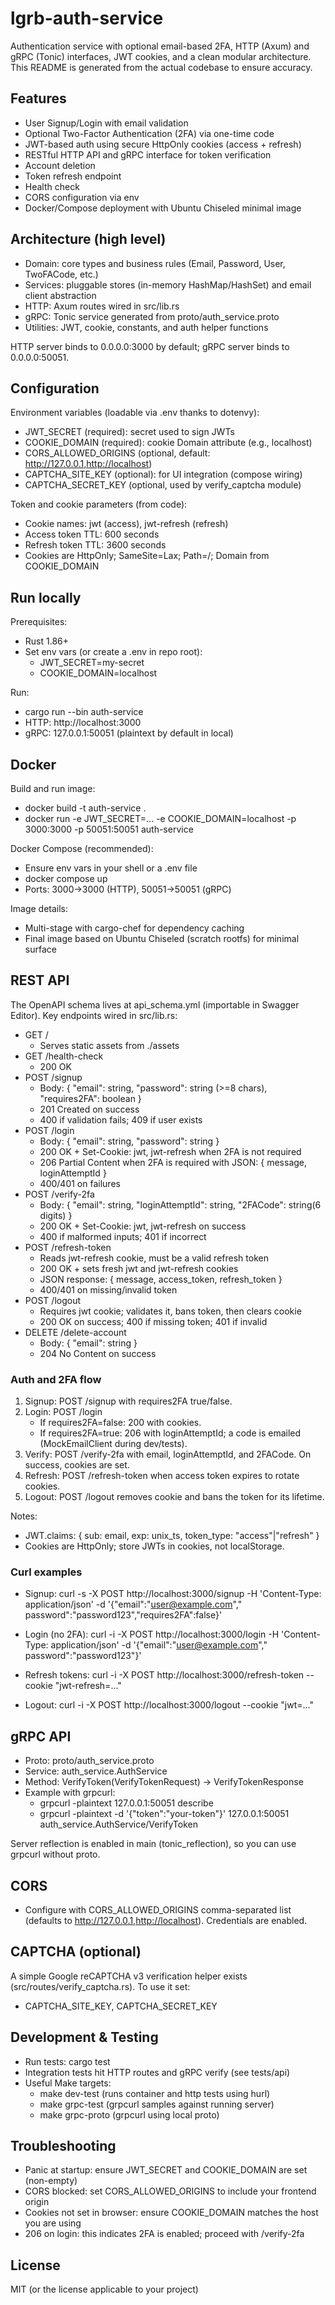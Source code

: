 # lgrb-auth-service

Authentication service with optional email-based 2FA, HTTP (Axum) and gRPC (Tonic) interfaces, JWT cookies, and a clean
modular architecture. This README is generated from the actual codebase to ensure accuracy.

## Features

- User Signup/Login with email validation
- Optional Two-Factor Authentication (2FA) via one-time code
- JWT-based auth using secure HttpOnly cookies (access + refresh)
- RESTful HTTP API and gRPC interface for token verification
- Account deletion
- Token refresh endpoint
- Health check
- CORS configuration via env
- Docker/Compose deployment with Ubuntu Chiseled minimal image

## Architecture (high level)

- Domain: core types and business rules (Email, Password, User, TwoFACode, etc.)
- Services: pluggable stores (in-memory HashMap/HashSet) and email client abstraction
- HTTP: Axum routes wired in src/lib.rs
- gRPC: Tonic service generated from proto/auth_service.proto
- Utilities: JWT, cookie, constants, and auth helper functions

HTTP server binds to 0.0.0.0:3000 by default; gRPC server binds to 0.0.0.0:50051.

## Configuration

Environment variables (loadable via .env thanks to dotenvy):

- JWT_SECRET (required): secret used to sign JWTs
- COOKIE_DOMAIN (required): cookie Domain attribute (e.g., localhost)
- CORS_ALLOWED_ORIGINS (optional, default: http://127.0.0.1,http://localhost)
- CAPTCHA_SITE_KEY (optional): for UI integration (compose wiring)
- CAPTCHA_SECRET_KEY (optional, used by verify_captcha module)

Token and cookie parameters (from code):

- Cookie names: jwt (access), jwt-refresh (refresh)
- Access token TTL: 600 seconds
- Refresh token TTL: 3600 seconds
- Cookies are HttpOnly; SameSite=Lax; Path=/; Domain from COOKIE_DOMAIN

## Run locally

Prerequisites:

- Rust 1.86+
- Set env vars (or create a .env in repo root):
    - JWT_SECRET=my-secret
    - COOKIE_DOMAIN=localhost

Run:

- cargo run --bin auth-service
- HTTP: http://localhost:3000
- gRPC: 127.0.0.1:50051 (plaintext by default in local)

## Docker

Build and run image:

- docker build -t auth-service .
- docker run -e JWT_SECRET=... -e COOKIE_DOMAIN=localhost -p 3000:3000 -p 50051:50051 auth-service

Docker Compose (recommended):

- Ensure env vars in your shell or a .env file
- docker compose up
- Ports: 3000->3000 (HTTP), 50051->50051 (gRPC)

Image details:

- Multi-stage with cargo-chef for dependency caching
- Final image based on Ubuntu Chiseled (scratch rootfs) for minimal surface

## REST API

The OpenAPI schema lives at api_schema.yml (importable in Swagger Editor). Key endpoints wired in src/lib.rs:

- GET /
    - Serves static assets from ./assets
- GET /health-check
    - 200 OK
- POST /signup
    - Body: { "email": string, "password": string (>=8 chars), "requires2FA": boolean }
    - 201 Created on success
    - 400 if validation fails; 409 if user exists
- POST /login
    - Body: { "email": string, "password": string }
    - 200 OK + Set-Cookie: jwt, jwt-refresh when 2FA is not required
    - 206 Partial Content when 2FA is required with JSON: { message, loginAttemptId }
    - 400/401 on failures
- POST /verify-2fa
    - Body: { "email": string, "loginAttemptId": string, "2FACode": string(6 digits) }
    - 200 OK + Set-Cookie: jwt, jwt-refresh on success
    - 400 if malformed inputs; 401 if incorrect
- POST /refresh-token
    - Reads jwt-refresh cookie, must be a valid refresh token
    - 200 OK + sets fresh jwt and jwt-refresh cookies
    - JSON response: { message, access_token, refresh_token }
    - 400/401 on missing/invalid token
- POST /logout
    - Requires jwt cookie; validates it, bans token, then clears cookie
    - 200 OK on success; 400 if missing token; 401 if invalid
- DELETE /delete-account
    - Body: { "email": string }
    - 204 No Content on success

### Auth and 2FA flow

1) Signup: POST /signup with requires2FA true/false.
2) Login: POST /login
    - If requires2FA=false: 200 with cookies.
    - If requires2FA=true: 206 with loginAttemptId; a code is emailed (MockEmailClient during dev/tests).
3) Verify: POST /verify-2fa with email, loginAttemptId, and 2FACode. On success, cookies are set.
4) Refresh: POST /refresh-token when access token expires to rotate cookies.
5) Logout: POST /logout removes cookie and bans the token for its lifetime.

Notes:

- JWT.claims: { sub: email, exp: unix_ts, token_type: "access"|"refresh" }
- Cookies are HttpOnly; store JWTs in cookies, not localStorage.

### Curl examples

- Signup:
  curl -s -X POST http://localhost:3000/signup -H 'Content-Type: application/json' -d '{"email":"user@example.com","
  password":"password123","requires2FA":false}'

- Login (no 2FA):
  curl -i -X POST http://localhost:3000/login -H 'Content-Type: application/json' -d '{"email":"user@example.com","
  password":"password123"}'

- Refresh tokens:
  curl -i -X POST http://localhost:3000/refresh-token --cookie "jwt-refresh=..."

- Logout:
  curl -i -X POST http://localhost:3000/logout --cookie "jwt=..."

## gRPC API

- Proto: proto/auth_service.proto
- Service: auth_service.AuthService
- Method: VerifyToken(VerifyTokenRequest) -> VerifyTokenResponse
- Example with grpcurl:
    - grpcurl -plaintext 127.0.0.1:50051 describe
    - grpcurl -plaintext -d '{"token":"your-token"}' 127.0.0.1:50051 auth_service.AuthService/VerifyToken

Server reflection is enabled in main (tonic_reflection), so you can use grpcurl without proto.

## CORS

- Configure with CORS_ALLOWED_ORIGINS comma-separated list (defaults to http://127.0.0.1,http://localhost). Credentials
  are enabled.

## CAPTCHA (optional)

A simple Google reCAPTCHA v3 verification helper exists (src/routes/verify_captcha.rs). To use it set:

- CAPTCHA_SITE_KEY, CAPTCHA_SECRET_KEY

## Development & Testing

- Run tests: cargo test
- Integration tests hit HTTP routes and gRPC verify (see tests/api)
- Useful Make targets:
    - make dev-test (runs container and http tests using hurl)
    - make grpc-test (grpcurl samples against running server)
    - make grpc-proto (grpcurl using local proto)

## Troubleshooting

- Panic at startup: ensure JWT_SECRET and COOKIE_DOMAIN are set (non-empty)
- CORS blocked: set CORS_ALLOWED_ORIGINS to include your frontend origin
- Cookies not set in browser: ensure COOKIE_DOMAIN matches the host you are using
- 206 on login: this indicates 2FA is enabled; proceed with /verify-2fa

## License

MIT (or the license applicable to your project)
